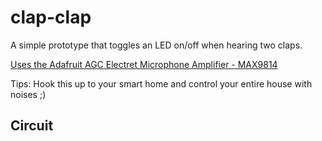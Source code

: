 # clap-clap

A simple prototype that toggles an LED on/off when hearing two claps.

[Uses the Adafruit AGC Electret Microphone Amplifier - MAX9814](https://learn.adafruit.com/adafruit-agc-electret-microphone-amplifier-max9814/overview)

Tips: Hook this up to your smart home and control your entire house with noises ;)

## Circuit
